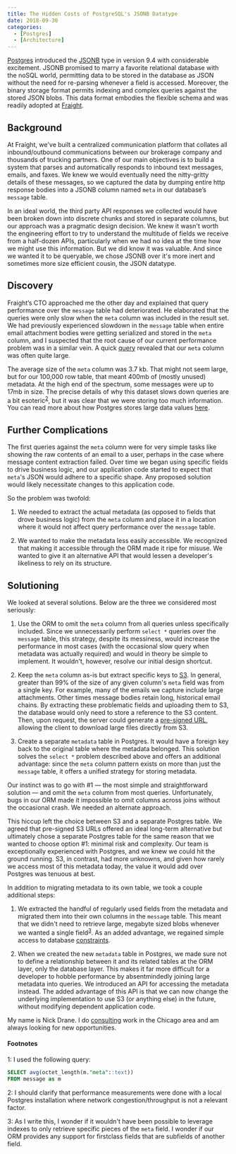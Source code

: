 ```yaml
---
title: The Hidden Costs of PostgreSQL's JSONB Datatype
date: 2018-09-30
categories:
  - [Postgres]
  - [Architecture]
---
```


[Postgres](https://www.postgresql.org/) introduced the [JSONB](https://www.postgresql.org/docs/current/static/datatype-json.html) type in version 9.4 with considerable excitement. JSONB promised to marry a favorite relational database with the noSQL world, permitting data to be stored in the database as JSON without the need for re-parsing whenever a field is accessed. Moreover, the binary storage format permits indexing and complex queries against the stored JSON blobs. This data format embodies the flexible schema and was readily adopted at [Fraight](https://fraight.ai/).

<!-- more -->

## Background

At Fraight, we've built a centralized communication platform that collates all inbound/outbound communications between our brokerage company and thousands of trucking partners. One of our main objectives is to build a system that parses and automatically responds to inbound text messages, emails, and faxes. We knew we would eventually need the nitty-gritty details of these messages, so we captured the data by dumping entire http response bodies into a JSONB column named `meta` in our database’s `message` table.

In an ideal world, the third party API responses we collected would have been broken down into discrete chunks and stored in separate columns, but our approach was a pragmatic design decision. We knew it wasn't worth the engineering effort to try to understand the multitude of fields we receive from a half-dozen APIs, particularly when we had no idea at the time how we might use this information. But we did know it was valuable. And since we wanted it to be queryable, we chose JSONB over it's more inert and sometimes more size efficient cousin, the JSON datatype.

## Discovery

Fraight’s CTO approached me the other day and explained that query performance over the `message` table had deteriorated. He elaborated that the queries were only slow when the `meta` column was included in the result set. We had previously experienced slowdown in the `message` table when entire email attachment bodies were getting serialized and stored in the `meta` column, and I suspected that the root cause of our current performance problem was in a similar vein. A quick [query](#footnote1) revealed that our `meta` column was often quite large.

The average size of the `meta` column was 3.7 kb. That might not seem large, but for our 100,000 row table, that meant 400mb of (mostly unused) metadata. At the high end of the spectrum, some messages were up to 17mb in size. The precise details of why this dataset slows down queries are a bit esoteric<sup>[2](#footnote2)</sup>, but it was clear that we were storing too much information. You can read more about how Postgres stores large data values [here](https://www.postgresql.org/docs/current/static/storage-toast.html).


## Further Complications

The first queries against the `meta` column were for very simple tasks like showing the raw contents of an email to a user, perhaps in the case where message content extraction failed. Over time we began using specific fields to drive business logic, and our application code started to expect that `meta`'s JSON would adhere to a specific shape. Any proposed solution would likely necessitate changes to this application code.

So the problem was twofold:

1. We needed to extract the actual metadata (as opposed to fields that drove business logic) from the `meta` column and place it in a location where it would not affect query performance over the `message` table.

2. We wanted to make the metadata less easily accessible. We recognized that making it accessible through the ORM made it ripe for misuse. We wanted to give it an alternative API that would lessen a developer's likeliness to rely on its structure.

## Solutioning

We looked at several solutions. Below are the three we considered most seriously:

1. Use the ORM to omit the `meta` column from all queries unless specifically included. Since we unnecessarily perform `select *` queries over the `message` table, this strategy, despite its messiness, would increase the performance in most cases (with the occasional slow query when metadata was actually required) and would in theory be simple to implement. It wouldn't, however, resolve our initial design shortcut.

2. Keep the `meta` column as-is but extract specific keys to [S3](https://aws.amazon.com/s3/). In general, greater than 99% of the size of any given column's `meta` field was from a single key. For example, many of the emails we capture include large attachments. Other times message bodies retain long, historical email chains. By extracting these problematic fields and uploading them to S3, the database would only need to store a reference to the S3 content. Then, upon request, the server could generate a [pre-signed URL](https://docs.aws.amazon.com/AmazonS3/latest/dev//ShareObjectPreSignedURL.html), allowing the client to download large files directly from S3.

3. Create a separate `metadata` table in Postgres. It would have a foreign key back to the original table where the metadata belonged. This solution solves the `select *` problem described above and offers an additional advantage: since the `meta` column pattern exists on more than just the `message` table, it offers a unified strategy for storing metadata.

Our instinct was to go with #1 — the most simple and straightforward solution — and omit the `meta` column from most queries. Unfortunately, bugs in our ORM made it impossible to omit columns across joins without the occasional crash. We needed an alternate approach.

This hiccup left the choice between S3 and a separate Postgres table. We agreed that pre-signed S3 URLs offered an ideal long-term alternative but ultimately chose a separate Postgres table for the same reason that we wanted to choose option #1: minimal risk and complexity. Our team is exceptionally experienced with Postgres, and we knew we could hit the ground running. S3, in contrast, had more unknowns, and given how rarely we access most of this metadata today, the value it would add over Postgres was tenuous at best.


In addition to migrating metadata to its own table, we took a couple additional steps:

1. We extracted the handful of regularly used fields from the metadata and migrated them into their own columns in the `message` table. This meant that we didn't need to retrieve large, megabyte sized blobs whenever we wanted a single field<sup>[3](#footnote3)</sup>. As an added advantage, we regained simple access to database [constraints](https://www.postgresql.org/docs/current/static/ddl-constraints.html).

2. When we created the new `metadata` table in Postgres, we made sure not to define a relationship between it and its related tables at the ORM layer, only the database layer. This makes it far more difficult for a developer to hobble performance by absentmindedly joining large metadata into queries. We introduced an API for accessing the metadata instead. The added advantage of this API is that we can now change the underlying implementation to use S3 (or anything else) in the future, without modifying dependent application code.


My name is Nick Drane. I do [consulting](/hire-me) work in the Chicago area and am always looking for new opportunities.

#### Footnotes

<a name="footnote1">1</a>: I used the following query:

```sql
SELECT avg(octet_length(m."meta"::text))
FROM message as m
```

<a name="footnote2">2</a>: I should clarify that performance measurements were done with a local Postgres installation where network congestion/throughput is not a relevant factor.

<a name="footnote3">3</a>: As I write this, I wonder if it wouldn't have been possible to leverage indexes to only retrieve specific pieces of the `meta` field. I wonder if our ORM provides any support for firstclass fields that are subfields of another field.
